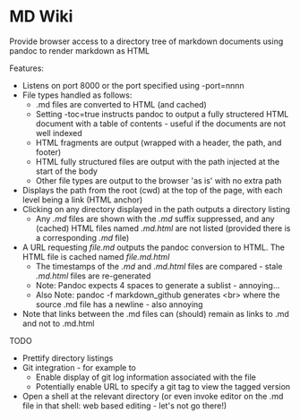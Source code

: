 # MD Wiki

Provide browser access to a directory tree of markdown documents
using pandoc to render markdown as HTML

Features:

* Listens on port 8000 or the port specified using -port=nnnn
* File types handled as follows:
    * .md files are converted to HTML (and cached)
    * Setting -toc=true instructs pandoc to output a fully structered HTML
    document with a table of contents - useful if the documents are not well
    indexed
    * HTML fragments are output (wrapped with a header, the path, and footer)
    * HTML fully structured files are output with the path injected at the start of the body
    * Other file types are output to the browser 'as is' with no extra path
* Displays the path from the root (cwd) at the top of the page, with
each level being a link (HTML anchor)
* Clicking on any directory displayed in the path outputs a directory listing
    * Any _.md_ files are shown with the _.md_ suffix suppressed, and any (cached)
  HTML files named _.md.html_ are not listed (provided there is a
  corresponding _.md_ file)
* A URL requesting _file.md_ outputs the pandoc conversion to HTML.  The HTML
file is cached named _file.md.html_
    * The timestamps of the _.md_ and _.md.html_ files are compared - stale
    _.md.html_ files are re-generated
    * Note: Pandoc expects 4 spaces to generate a sublist - annoying...
    * Also Note: pandoc -f markdown_github generates &lt;br> where the source
    .md file has a newline - also annoying
* Note that links between the .md files can (should) remain as links to .md and not to .md.html

TODO

* Prettify directory listings
* Git integration - for example to
    * Enable display of git log information associated with the file
    * Potentially enable URL to specify a git tag to view the tagged version
* Open a shell at the relevant directory (or even invoke editor on the
     .md file in that shell: web based editing - let's not go there!)
